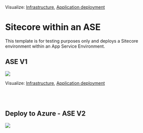 Visualize: 
[Infrastructure](http://armviz.io/#/?load=https%3A%2F%2Fraw.githubusercontent.com%2FSitecore%2Fsitecore-azure-quickstart-templates%2Fmaster%2FSitecore%208.2.3%2Fxdb%2Fnested%2Finfrastructure.json),
[Application deployment](http://armviz.io/#/?load=https%3A%2F%2Fraw.githubusercontent.com%2FSitecore%2Fsitecore-azure-quickstart-templates%2Fmaster%2FSitecore%208.2.3%2Fxdb%2Fnested%2Fapplication.json)



# Sitecore within an ASE

This template is for testing purposes only and deploys a Sitecore environment within an App Service Environment.

 
## ASE V1
<a href="https://portal.azure.com/#create/Microsoft.Template/uri/https%3A%2F%2Fraw.githubusercontent.com%2Fdavesamuelson%2Ftesting%2Fmaster%2Fasev1%2Fazuredeploy.json" target="_blank">
<img src="http://azuredeploy.net/deploybutton.png"/>
</a>


Visualize: 
[Infrastructure](http://armviz.io/#/load=https://raw.githubusercontent.com/davesamuelson%2Ftesting%2Fmaster%2Fasev1%2Fnested/infrastructure.json),
[Application deployment](http://armviz.io/#/load=https://raw.githubusercontent.com/davesamuelson%2Ftesting%2Fmaster%2Fasev1%2Fnested/application.json)


</br>
</br>
<h2>Deploy to Azure - ASE V2</h2>
<a href="https://portal.azure.com/#create/Microsoft.Template/uri/https%3A%2F%2Fraw.githubusercontent.com%2Fdavesamuelson%2Ftesting%2Fmaster%2Fasev2%2Fazuredeploy.json" target="_blank">
<img src="http://azuredeploy.net/deploybutton.png"/>
</a>
